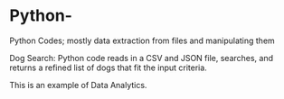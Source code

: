 # Python-
Python Codes; mostly data extraction from files and manipulating them

Dog Search:
Python code reads in a CSV and JSON file, searches, and returns a refined list of dogs that fit the input criteria.

This is an example of Data Analytics.
